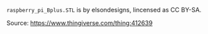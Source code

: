 `raspberry_pi_Bplus.STL` is by elsondesigns, lincensed as CC BY-SA.

Source: https://www.thingiverse.com/thing:412639

